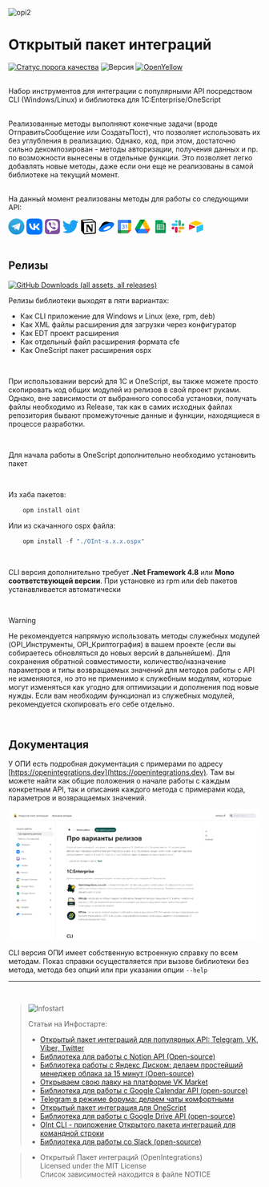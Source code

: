 ![opi2](https://github.com/Bayselonarrend/OpenIntegrations/assets/105596284/bb5dae63-fea5-4c7f-ab40-79ab2a7ce21e)


# Открытый пакет интеграций
[![Статус порога качества](http://api.athenaeum.digital/Sonar/api/project_badges/measure?project=OpenIntegrations&metric=alert_status)](http://api.athenaeum.digital/Sonar/dashboard?id=OpenIntegrations)
![Версия](https://img.shields.io/badge/Версия_1С-8.3.9-yellow)
[![OpenYellow](https://img.shields.io/endpoint?url=https://openyellow.neocities.org/badges/2/736878759.json)](https://openyellow.notion.site/openyellow/24727888daa641af95514b46bee4d6f2?p=f78cea2066114067ab9069f06206219d&amp;pm=s)

<br>
Набор инструментов для интеграции с популярными API посредством CLI (Windows/Linux) и библиотека для 1C:Enterprise/OneScript <br>


<br>

Реализованные методы выполняют конечные задачи (вроде ОтправитьСообщение или СоздатьПост), что позволяет использовать их без углубления в реализацию. Однако, код, при этом, достаточно сильно декомпозирован - методы авторизации, получения данных и пр. по возможности вынесены в отдельные функции. Это позволяет легко добавлять новые методы, даже если они еще не реализованы в самой библиотеке на текущий момент. <br><br>

На данный момент реализованы методы для работы со следующими API:
<br>
  <div>
  <a href="https://openintegrations.dev/docs/Telegram/"><img src="https://github.com/Bayselonarrend/OpenIntegrations/raw/main/Media/Telegram.png" width="32"></a>
  <a href="https://openintegrations.dev/docs/VK/"><img src="https://github.com/Bayselonarrend/OpenIntegrations/raw/main/Media/VK.png" width="32"></a>
  <a href="https://openintegrations.dev/docs/Viber/"><img src="https://github.com/Bayselonarrend/OpenIntegrations/raw/main/Media/Viber.png" width="32"></a>
  <a href="https://openintegrations.dev/docs/Twitter/"><img src="https://github.com/Bayselonarrend/OpenIntegrations/raw/main/Media/Twitter.png" width="32"></a>
  <a href="https://openintegrations.dev/docs/Notion/"><img src="https://github.com/Bayselonarrend/OpenIntegrations/raw/main/Media/Notion.png" width="32"></a>
  <a href="https://openintegrations.dev/docs/Yandex_Disk/"><img src="https://github.com/Bayselonarrend/OpenIntegrations/raw/main/Media/YandexDisk.png" width="32"></a>
  <a href="https://openintegrations.dev/docs/Google_Calendar/"><img src="https://github.com/Bayselonarrend/OpenIntegrations/raw/main/Media/GoogleCalendar.png" width="32"></a>
  <a href="https://openintegrations.dev/docs/Google_Drive/"><img src="https://github.com/Bayselonarrend/OpenIntegrations/raw/main/Media/GoogleDrive.png" width="32"></a>
  <a href="https://openintegrations.dev/docs/Google_Sheets/"><img src="https://github.com/Bayselonarrend/OpenIntegrations/raw/main/Media/GoogleSheets.png" width="32"></a>
  <a href="https://openintegrations.dev/docs/Slack/"><img src="https://github.com/Bayselonarrend/OpenIntegrations/raw/main/Media/Slack.png" width="32"></a>
    <a href="https://openintegrations.dev/docs/Airtable/"><img src="https://github.com/Bayselonarrend/OpenIntegrations/raw/main/Media/Airtable.png?6" width="32"></a>
</div> 
<br>
 
## Релизы ##

[![GitHub Downloads (all assets, all releases)](https://img.shields.io/github/downloads/bayselonarrend/OpenIntegrations/total?logo=github)](https://github.com/Bayselonarrend/OpenIntegrations/releases/latest)

Релизы библиотеки выходят в пяти вариантах: 
- Как CLI приложение для Windows и Linux (exe, rpm, deb)
- Как XML файлы расширения для загрузки через конфигуратор
- Как EDT проект расширения
- Как отдельный файл расширения формата cfe
- Как OneScript пакет расширения ospx

<br/>

При использовании версий для 1С и OneScript, вы также можете просто скопировать код общих модулей из релизов в свой проект руками. Однако, вне зависимости от выбранного сопособа установки, получать файлы необходимо из Release, так как в самих исходных файлах репозитория бывают промежуточные данные и функции, находящиеся в процессе разработки.

<br/>

Для начала работы в OneScript дополнительно необходимо установить пакет

<br/>

Из хаба пакетов:
```powershell
    opm install oint
```

Или из скачанного ospx файла:
```powershell
    opm install -f "./OInt-x.x.x.ospx"
```
<br>

CLI версия дополнительно требует **.Net Framework 4.8** или **Mono соответствующей версии**. При установке из rpm или deb пакетов устанавливается автоматически

<br/>
 
>[!WARNING]
>Не рекомендуется напрямую использовать методы служебных модулей (OPI_Инструменты, OPI_Криптография) в вашем проекте (если вы собираетесь обновляться до новых версий в дальнейшем). Для сохранения обратной совместимости, количество/назначение параметров и типы возвращаемых значений для методов работы с API не изменяются, но это не применимо к служебным модулям, которые могут изменяться как угодно для оптимизации и дополнения под новые нужды. Если вам необходим функционал из служебных модулей, рекомендуется скопировать его себе отдельно.
<br/>


## Документация ##

У ОПИ есть подробная документация с примерами по адресу [https://openintegrations.dev](https://openintegrations.dev). Там вы можете найти как общие положения о начале работы с каждым конкретным API, так и описания каждого метода с примерами кода, параметров и возвращаемых значений.

![Docs](https://github.com/Bayselonarrend/OpenIntegrations/raw/main/Media/docs.png?2)

CLI версия ОПИ имеет собственную встроенную справку по всем методам. Показ справки осуществляется при вызове библиотеки без метода, метода без опций или при указании опции `--help`

___
<br>

>![Infostart](https://github.com/Bayselonarrend/TelegramEnterprise/raw/main/infostart.svg)
>
>Статьи на Инфостарте:<br>
>- [Открытый пакет интеграций для популярных API: Telegram, VK, Viber, Twitter](https://infostart.ru/1c/articles/2016164/)<br>
>- [Библиотека для работы с Notion API (Open-source)](https://infostart.ru/1c/articles/2022254/)<br>
>- [Библиотека работы с Яндекс Диском: делаем простейший менеджер облака за 15 минут (Open-source)](https://infostart.ru/1c/articles/2038960/)<br>
>- [Открываем свою лавку на платформе VK Market](https://infostart.ru/public/2043994/)<br>
>- [Библиотека для работы с Google Calendar API (open-source)](https://infostart.ru/1c/articles/2049575/)<br>
>- [Telegram в режиме форума: делаем чаты комфортными](https://infostart.ru/1c/articles/2055811/)<br>
>- [Открытый пакет интеграция для OneScript](https://infostart.ru/1c/articles/2060307/)<br>
>- [Библиотека для работы с Google Drive API (open-source)](https://infostart.ru/1c/articles/2066469/)<br>
>- [OInt CLI - приложение Открытого пакета интеграций для командной строки](https://infostart.ru/1c/articles/2074205/)<br>
>- [Библиотека для работы со Slack (open-source)](https://infostart.ru/1c/articles/2099282/)<br>


>- Открытый Пакет интеграций (OpenIntegrations)<br>
>Licensed under the MIT License<br>
>Список зависимостей находится в файле NOTICE<br>





